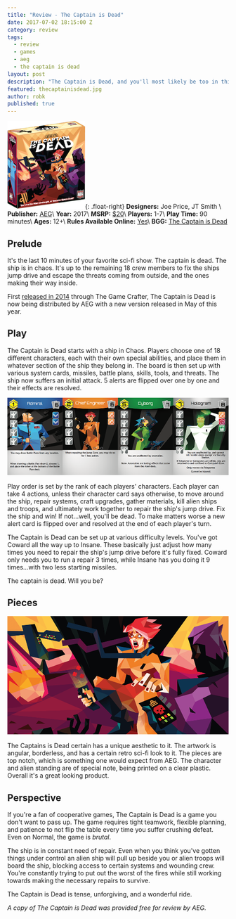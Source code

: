 ```yaml
---
title: "Review - The Captain is Dead"
date: 2017-07-02 18:15:00 Z
category: review
tags:
  - review
  - games
  - aeg
  - the captain is dead
layout: post
description: "The Captain is Dead, and you'll most likely be too in this excellent cooperative game."
featured: thecaptainisdead.jpg                                                        
author: robk
published: true
---
```


![The Captain is Dead](/images/thecaptainisdead/cover.png){: .float-right}
**Designers:**  Joe Price, JT Smith \\
**Publisher:** [AEG](https://www.alderac.com/thecaptainisdead/)\\
**Year:** 2017\\
**MSRP:** [$20](https://www.kickstarter.com/projects/ebaraf/heroes-and-tricks?token=c3f6d5ee)\\
**Players:** 1-7\\
**Play Time:** 90 minutes\\
**Ages:** 12+\\
**Rules Available Online:** [Yes](https://www.alderac.com/images/2016/11/cid_rules_225x225_final.pdf)\\
**BGG:** [The Captain is Dead](https://boardgamegeek.com/boardgame/159503/captain-dead)

<h2>Prelude</h2>

It's the last 10 minutes of your favorite sci-fi show. The captain is dead. The ship is in chaos. It's up to the remaining 18 crew members to fix the ships jump drive and escape the threats coming from outside, and the ones making their way inside.

First [released in 2014](https://www.thegamecrafter.com/games/the-captain-is-dead) through The Game Crafter, The Captain is Dead is now being distributed by AEG with a new version released in May of this year.

<h2>Play</h2>

The Captain is Dead starts with a ship in Chaos. Players choose one of 18 different characters, each with their own special abilities, and place them in whatever section of the ship they belong in. The board is then set up with various system cards, missiles, battle plans, skills, tools, and threats. The ship now suffers an initial attack.  5 alerts are flipped over one by one and their effects are resolved.

![The Captain is Dead Characters](/images/thecaptainisdead/characters.png)

Play order is set by the rank of each players' characters. Each player can take 4 actions, unless their character card says otherwise, to move around the ship, repair systems, craft upgrades, gather materials, kill alien ships and troops, and ultimately work together to repair the ship's jump drive. Fix the ship and win! If not...well, you'll be dead. To make matters worse a new alert card is flipped over and resolved at the end of each player's turn.

The Captain is Dead can be set up at various difficulty levels. You've got Coward all the way up to Insane. These basically just adjust how many times you need to repair the ship's jump drive before it's fully fixed. Coward only needs you to run a repair 3 times, while Insane has you doing it 9 times...with two less starting missiles.

The captain is dead. Will you be?

<h2>Pieces</h2>

![The Captain is Dead Artwork](/images/thecaptainisdead/artwork.png)

The Captains is Dead certain has a unique aesthetic to it. The artwork is angular, borderless, and has a certain retro sci-fi look to it. The pieces are top notch, which is something one would expect from AEG. The character and alien standing are of special note, being printed on a clear plastic. Overall it's a great looking product.

<h2>Perspective</h2>

If you're a fan of cooperative games, The Captain is Dead is a game you don't want to pass up. The game requires tight teamwork, flexible planning, and patience to not flip the table every time you suffer crushing defeat.  Even on Normal, the game is *brutal*.

The ship is in constant need of repair. Even when you think you've gotten things under control an alien ship will pull up beside you or alien troops will board the ship, blocking access to certain systems and wounding crew. You're constantly trying to put out the worst of the fires while still working towards making the necessary repairs to survive.

The Captain is Dead is tense, unforgiving, and a wonderful ride.

*A copy of The Captain is Dead was provided free for review by AEG.*
